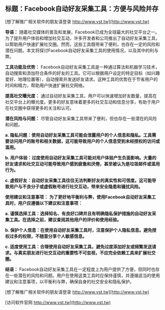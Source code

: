 ## **标题：Facebook自动好友采集工具：方便与风险并存**

[想了解推广相关软件的朋友请登录 http://www.vst.tw](http://www.vst.tw)

**导语：**
随着社交媒体的普及和发展，Facebook已成为全球最大的社交平台之一。为了提升用户体验和增加社交互动，许多开发者和公司推出了自动好友采集工具，以帮助用户快速扩展社交圈。然而，这些工具既带来了便利，也存在一定的风险和潜在问题。本文将探讨Facebook自动好友采集工具的使用情况，以及其中的利与弊。

**工具功能及优势：**
Facebook自动好友采集工具是一种通过算法和机器学习技术，自动搜索和添加符合条件的好友的工具。它可以根据用户设定的特定目标（如兴趣爱好、地理位置等），自动搜索并发送好友请求。这种工具的优势在于节省用户的时间和精力，帮助用户快速扩展社交网络。

**提高社交曝光度：**
通过自动好友采集工具，用户可以快速增加好友数量，提高在社交平台上的曝光度。更多的好友意味着更多的社交互动和信息分享，有助于用户在社交圈中获得更多的关注和认可。

**潜在风险与问题：**
尽管自动好友采集工具带来了便利，但也存在一些潜在的风险和问题。

**a. 隐私问题：使用自动好友采集工具可能会泄露用户的个人信息和隐私。工具需要访问用户的账号和相关数据，这可能导致用户的个人信息受到未经授权的访问或滥用。**

**b. 用户体验：过度使用自动好友采集工具可能对用户体验产生负面影响。大量的好友请求和社交互动可能导致用户感到疲惫和厌倦，甚至被认为是垃圾邮件或滥用行为。**

**c. 虚假好友：自动好友采集工具往往无法判断好友的真实性和可信度。这可能导致用户与不良分子或虚假账号进行社交互动，带来安全隐患和骚扰风险。**

**使用建议和注意事项：**
**为了更好地平衡利与弊，使用Facebook自动好友采集工具时，用户应遵循以下建议和注意事项：**

**a. 谨慎选择工具：选择知名、有良好口碑并且有明确隐私保护措施的自动好友采集工具。在选择之前，建议查阅其他用户的评价和使用经验。**

**b. 保护个人信息：在使用自动好友采集工具时，注意保护个人隐私信息。避免授权过多的权限，不随意分享个人敏感信息。**

**c. 适度使用工具：合理使用自动好友采集工具，避免过度添加好友或频繁发送请求。与真实朋友进行社交互动的重要性不可忽视，不应完全依赖工具来扩展社交圈。**

**结语：**
Facebook自动好友采集工具在一定程度上为用户提供了方便，但同时也存在一些潜在的风险和问题。用户在使用这类工具时应保持谨慎，并遵循适当的使用建议和注意事项，以平衡利与弊，确保自身的社交安全和隐私保护。

[想了解推广相关软件的朋友请登录 http://www.vst.tw](http://www.vst.tw)


[访问软件官网 http://www.vst.tw](http://www.vst.tw)
